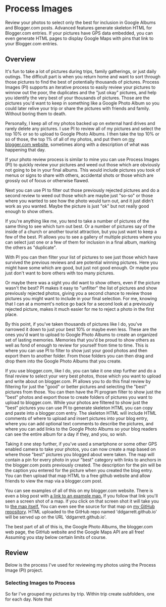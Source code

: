 # Process Images


Review your photos to select only the best for inclusion in Google Albums and Blogger.com posts. Advanced features generate skeleton HTML for Blogger.com entries. If your pictures have GPS data embedded, you can even generate HTML pages to display Google Maps with pins that link to your Blogger.com entries.


## Overview


It's fun to take a lot of pictures during trips, family gatherings, or just daily outings. The difficult part is when you return home and want to sort through those pictures to find the best of potentially thousands of pictures. Process Images (PI) supports an iterative process to easily review your pictures to winnow out the poor, the duplicates and the "just okay" pictures, and help you identify the very best of your thousands of pictures. Those are the pictures you'd want to keep in something like a Google Photo Album so you could later relive your trip or share the pictures with friends and family. Without boring them to death.


Personally, I keep all of my photos backed up on external hard drives and rarely delete any pictures. I  use PI to review all of my pictures and select the top 10% or so to upload to Google Photo Albums. I then take the top 10% or so of those, the top 1% of all of my photos, and put them on <a href="https://www.garrettblog.com" target="_blank">my blogger.com website,</a> sometimes along with a description of what was happening that day.


If your photo review process is similar to mine you can use Process Images (PI) to quickly review your pictures and weed out those which are obviously not going to be in your final albums. This would include pictures you took of menus or signs to share with others, accidental shots or those which are grossly out of focus or otherwise flawed.


Next you can use PI to filter out those previously rejected pictures and do a second review to weed out those which are maybe just "so-so" or those where you wanted to see how the photo would turn out, and it just didn't work as you wanted. Maybe the picture is just "ok" but not really good enough to show others.


If you're anything like me, you tend to take a number of pictures of the same thing to see which turn out best. Or a number of pictures say of the inside of a church or another tourist attraction, but you just want to keep a few of the best. PI allows you to see a gallery of multiple pictures where you can select just one or a few of them for inclusion in a final album, marking the others as "duplicate".


With PI you can then filter your list of pictures to see just those which have survived the previous reviews and are potential winning pictures. Here you might have some which are good, but just not good enough. Or maybe you just don't want to bore others with too many pictures.


Or maybe there was a sight you did want to show others, even if the picture wasn't the best? PI makes it easy to "unfilter" the list of pictures and show previously rejected photos, giving you a second chance to review those pictures you might want to include in your final selection. For me, knowing that I can at a moment's notice go back for a second look at a previously rejected picture, makes it much easier for me to reject a photo in the first place.


By this point, if you've taken thousands of pictures like I do, you've narrowed it down to just your best 10% or maybe even less. These are the ones you'd want to upload to Google Photo Albums to create an organized set of lasting memories. Memories that you'd be proud to show others as well as fond of enough to review for yourself from time to time. This is where you can use PI to filter to show just your good photos and then export them to another folder. From those folders you can then drag and drop them into the Google Photo Albums that you create.


If you use blogger.com, like I do, you can take it one step further and do a final review to select your very best photos, those which you want to upload and write about on blogger.com. PI allows you to do this final review by filtering for just the "good" or better pictures and selecting the "best" pictures from those. You can then have the PI program filter to show just the "best" photos and export those to create folders of pictures you want to upload to blogger.com. While your photos are filtered to show just the "best" pictures you can use PI to generate skeleton HTML you can copy and paste into a blogger.com entry. The skeleton HTML will include HTML comments of where to upload and insert pictures into your blog entry, where you can add optional text comments to describe the pictures, and where you can add links to the Google Photo Albums so your blog readers can see the entire album for a day if they, and you, so wish.


Taking it one step further, if you've used a smartphone or some other GPS enabled camera to take your photos, you can now create a map based on where those "best" pictures you blogged about were taken. The map will contain a pin for every photo in your "best" category with links to anchors in the blogger.com posts previously created. The description for the pin will be the caption you entered for the picture when you created the blog entry. You can then upload that map HTML to a free github website and allow friends to view the map via a blogger.com post.


You can see examples of all of this on my blogger.com website. There is even a blog post with <a href="https://www.garrettblog.com/2023/05/back-home-from-japan.html">a link to an example map.</a> If you follow that link you'll seen a screen shot of a map. If you click on that screen shot it will take you to <a href="https://ddgarrett.github.io/2023-04_japan_trip.html">the map itself.</a> You can even see the source for that map on <a href="https://github.com/ddgarrett/ddgarrett.github.io">my GitHub repository</a>. HTML uploaded to the GitHub repo named 'ddgarrett.github.io' will be served up on the URL 'ddgarrett.github.io'.


The best part of all of this is, the Google Photo Albums, the blogger.com web page, the GitHub website and the Google Maps API are all free! Assuming you stay below certain limits of course.

## Review

Below is the process I've used for reviewing my photos using the Process Image (PI) project. 

### Selecting Images to Process

So far I've grouped my pictures by trip. Within trip create subfolders, one for each day. Note that 


